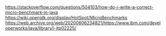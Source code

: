 

https://stackoverflow.com/questions/504103/how-do-i-write-a-correct-micro-benchmark-in-java
https://wiki.openjdk.org/display/HotSpot/MicroBenchmarks
https://web.archive.org/web/20200606234821/https://www.ibm.com/developerworks/java/library/j-jtp02225/